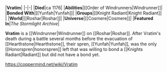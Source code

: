 |**Vratim**|
|-|-|
|**Died**|ca 1176|
|**Abilities**|[[Order of Windrunners\|Windrunner]]|
|**Bonded With**|[[Yunfah\|Yunfah]]|
|**Groups**|[[Knight Radiant\|Knight Radiant]] |
|**World**|[[Roshar\|Roshar]]|
|**Universe**|[[Cosmere\|Cosmere]]|
|**Featured In**|*The Stormlight Archive*|

**Vratim** is a [[Windrunner\|Windrunner]] on [[Roshar\|Roshar]].
After Vratim's death during a battle several months before the evacuation of [[Hearthstone\|Hearthstone]], their spren, [[Yunfah\|Yunfah]], was the only [[Honorspren\|honorspren]] left that was willing to bond a [[Knights Radiant\|Radiant]] but did not have a bond yet.



https://coppermind.net/wiki/Vratim